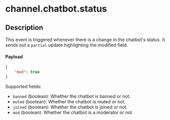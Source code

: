 # channel.chatbot.status

## Description

This event is triggered whenever there is a change in the chatbot's status. It sends out a `partial` update highlighting the modified field.

#### Payload

```json
{
    "mod": true
}
```

Supported fields:

- `banned` (boolean): Whether the chatbot is banned or not.
- `muted` (boolean): Whether the chatbot is muted or not.
- `joined` (boolean): Whether the chatbot is joined or not.
- `mod` (boolean): Whether the chatbot is a moderator or not.
